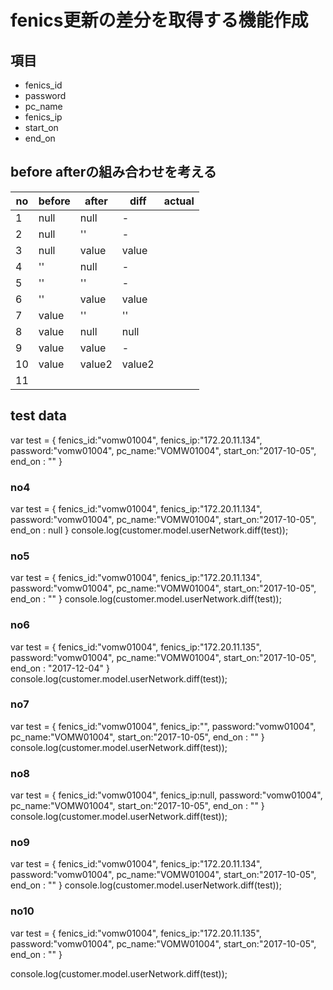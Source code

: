 # fenics更新の差分を取得する機能作成

## 項目
- fenics_id
- password
- pc_name
- fenics_ip
- start_on
- end_on

## before afterの組み合わせを考える
| no | before | after  |  diff  | actual |
|----|--------|--------|--------|--------|
|  1 | null   | null   | -      |        |
|  2 | null   | ''     | -      |        |
|  3 | null   | value  | value  |        |
|  4 | ''     | null   | -      |        |
|  5 | ''     | ''     | -      |        |
|  6 | ''     | value  | value  |        |
|  7 | value  | ''     | ''     |        |
|  8 | value  | null   | null   |        |
|  9 | value  | value  | -      |        |
| 10 | value  | value2 | value2 |        |
| 11 |        |        |        |        |


## test data
var test = {
  fenics_id:"vomw01004",
  fenics_ip:"172.20.11.134",
  password:"vomw01004",
  pc_name:"VOMW01004",
  start_on:"2017-10-05",
  end_on : ""
}

### no4
var test = {
  fenics_id:"vomw01004",
  fenics_ip:"172.20.11.134",
  password:"vomw01004",
  pc_name:"VOMW01004",
  start_on:"2017-10-05",
  end_on : null
}
console.log(customer.model.userNetwork.diff(test));


### no5
var test = {
  fenics_id:"vomw01004",
  fenics_ip:"172.20.11.134",
  password:"vomw01004",
  pc_name:"VOMW01004",
  start_on:"2017-10-05",
  end_on : ""
}
console.log(customer.model.userNetwork.diff(test));


### no6
var test = {
  fenics_id:"vomw01004",
  fenics_ip:"172.20.11.135",
  password:"vomw01004",
  pc_name:"VOMW01004",
  start_on:"2017-10-05",
  end_on : "2017-12-04"
}
console.log(customer.model.userNetwork.diff(test));


### no7
var test = {
  fenics_id:"vomw01004",
  fenics_ip:"",
  password:"vomw01004",
  pc_name:"VOMW01004",
  start_on:"2017-10-05",
  end_on : ""
}
console.log(customer.model.userNetwork.diff(test));

### no8
var test = {
  fenics_id:"vomw01004",
  fenics_ip:null,
  password:"vomw01004",
  pc_name:"VOMW01004",
  start_on:"2017-10-05",
  end_on : ""
}
console.log(customer.model.userNetwork.diff(test));

### no9
var test = {
  fenics_id:"vomw01004",
  fenics_ip:"172.20.11.134",
  password:"vomw01004",
  pc_name:"VOMW01004",
  start_on:"2017-10-05",
  end_on : ""
}
console.log(customer.model.userNetwork.diff(test));

### no10
var test = {
  fenics_id:"vomw01004",
  fenics_ip:"172.20.11.135",
  password:"vomw01004",
  pc_name:"VOMW01004",
  start_on:"2017-10-05",
  end_on : ""
}

console.log(customer.model.userNetwork.diff(test));
